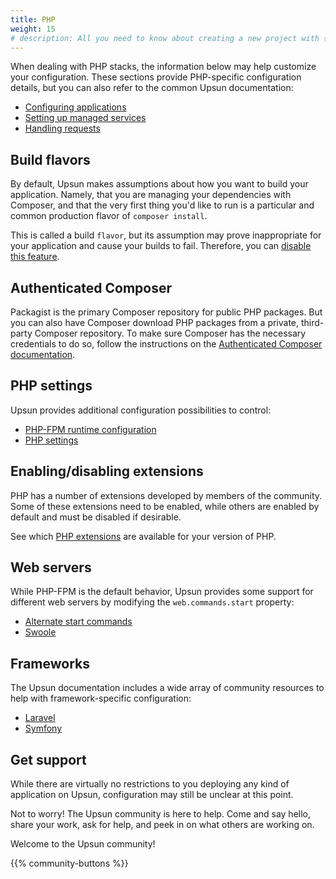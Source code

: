 ```yaml
---
title: PHP
weight: 15
# description: All you need to know about creating a new project with {{% vendor/name %}}
---
```


When dealing with PHP stacks, the information below may help customize your configuration.
These sections provide PHP-specific configuration details, but you can also refer to the common Upsun documentation:

- [Configuring applications](/create-apps)
- [Setting up managed services](/add-services)
- [Handling requests](/define-routes)

## Build flavors

By default, Upsun makes assumptions about how you want to build your application. 
Namely, that you are managing your dependencies with Composer, and that the very first thing you'd like to run is a particular and common production flavor of `composer install`.

This is called a build `flavor`, but its assumption may prove inappropriate for your application and cause your builds to fail.
Therefore, you can [disable this feature](/languages/php#dependencies).

## Authenticated Composer

Packagist is the primary Composer repository for public PHP packages. But you can also have Composer download PHP packages from a private, third-party Composer repository. To make sure Composer has the necessary credentials to do so, follow the instructions on the [Authenticated Composer documentation](/languages/php/composer-auth).

## PHP settings

Upsun provides additional configuration possibilities to control:

- [PHP-FPM runtime configuration](/create-apps/app-reference#runtime)
- [PHP settings](/languages/php#php-settings)

## Enabling/disabling extensions

PHP has a number of extensions developed by members of the community.
Some of these extensions need to be enabled, while others are enabled by default and must be disabled if desirable. 

See which [PHP extensions](/languages/php/extensions) are available for your version of PHP.

## Web servers

While PHP-FPM is the default behavior, Upsun provides some support for different web servers by modifying the `web.commands.start` property:

- [Alternate start commands](/languages/php#alternate-start-commands)
- [Swoole](/languages/php/swoole)

## Frameworks

The Upsun documentation includes a wide array of community resources to help with framework-specific configuration:

- [Laravel](/get-started/stacks/laravel)
- [Symfony](/get-started/stacks/symfony)

## Get support

While there are virtually no restrictions to you deploying any kind of application on Upsun, configuration may still be unclear at this point.

Not to worry! The Upsun community is here to help. 
Come and say hello, share your work, ask for help, and peek in on what others are working on.

Welcome to the Upsun community!

{{% community-buttons %}}
